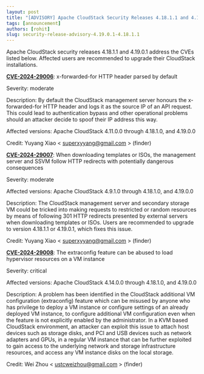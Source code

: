 ```yaml
---
layout: post
title: "[ADVISORY] Apache CloudStack Security Releases 4.18.1.1 and 4.19.0.1"
tags: [announcement]
authors: [rohit]
slug: security-release-advisory-4.19.0.1-4.18.1.1
---
```


Apache CloudStack security releases 4.18.1.1 and 4.19.0.1 address the CVEs
listed below. Affected users are recommended to upgrade their CloudStack
installations.

<!-- truncate -->

[**CVE-2024-29006**](https://www.cve.org/CVERecord?id=CVE-2024-29006): x-forwarded-for HTTP header parsed by default

Severity: moderate

Description: By default the CloudStack management server honours the
x-forwarded-for HTTP header and logs it as the source IP of an API
request. This could lead to authentication bypass and other
operational problems should an attacker decide to spoof their IP
address this way.

Affected versions: Apache CloudStack 4.11.0.0 through 4.18.1.0, and 4.19.0.0

Credit: Yuyang Xiao < superxyyang@gmail.com > (finder)

[**CVE-2024-29007**](https://www.cve.org/CVERecord?id=CVE-2024-29007): When
downloading templates or ISOs, the management server and SSVM follow HTTP
redirects with potentially dangerous consequences

Severity: moderate

Affected versions: Apache CloudStack 4.9.1.0 through 4.18.1.0, and 4.19.0.0

Description: The CloudStack management server and secondary storage VM could be
tricked into making requests to restricted or random resources by
means of following 301 HTTP redirects presented by external servers
when downloading templates or ISOs. Users are recommended to upgrade
to version 4.18.1.1 or 4.19.0.1, which fixes this issue.

Credit: Yuyang Xiao < superxyyang@gmail.com > (finder)

[**CVE-2024-29008**](https://www.cve.org/CVERecord?id=CVE-2024-29008): The
extraconfig feature can be abused to load hypervisor resources on a VM instance

Severity: critical

Affected versions: Apache CloudStack 4.14.0.0 through 4.18.1.0, and 4.19.0.0

Description: A problem has been identified in the CloudStack additional VM
configuration (extraconfig) feature which can be misused by anyone who
has privilege to deploy a VM instance or configure settings of an
already deployed VM instance, to configure additional VM configuration
even when the feature is not explicitly enabled by the administrator.
In a KVM based CloudStack environment, an attacker can exploit this
issue to attach host devices such as storage disks, and PCI and USB
devices such as network adapters and GPUs, in a regular VM instance
that can be further exploited to gain access to the underlying network
and storage infrastructure resources, and access any VM instance disks
on the local storage.

Credit: Wei Zhou < ustcweizhou@gmail.com > (finder)
